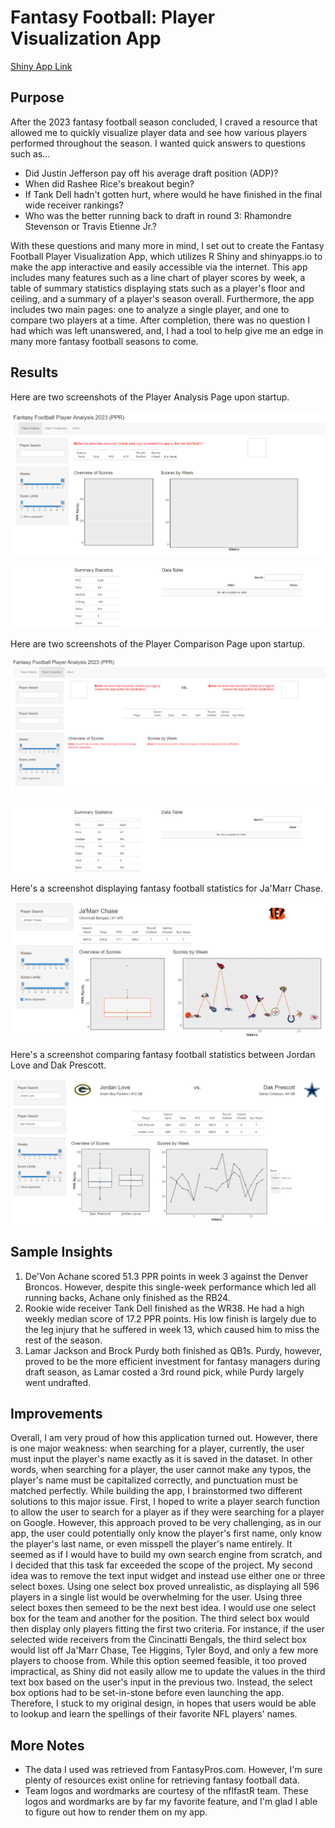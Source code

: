 # Fantasy Football: Player Visualization App

[Shiny App Link](https://david-harler-jr.shinyapps.io/player-viz-app/)

## Purpose

After the 2023 fantasy football season concluded, I craved a resource that allowed me to quickly visualize player data and see how various players performed throughout the season. I wanted quick answers to questions such as...

- Did Justin Jefferson pay off his average draft position (ADP)?
- When did Rashee Rice's breakout begin?
- If Tank Dell hadn't gotten hurt, where would he have finished in the final wide receiver rankings?
- Who was the better running back to draft in round 3: Rhamondre Stevenson or Travis Etienne Jr.?

With these questions and many more in mind, I set out to create the Fantasy Football Player Visualization App, which utilizes R Shiny and shinyapps.io to make the app interactive and easily accessible via the internet. This app includes many features such as a line chart of player scores by week, a table of summary statistics displaying stats such as a player's floor and ceiling, and a summary of a player's season overall. Furthermore, the app includes two main pages: one to analyze a single player, and one to compare two players at a time. After completion, there was no question I had which was left unanswered, and, I had a tool to help give me an edge in many more fantasy football seasons to come.

## Results

Here are two screenshots of the Player Analysis Page upon startup.

![App Startup 1](https://github.com/dharlerjr/fantasy_football_player_viz_app/blob/main/Images/AppStartup1.PNG)

![App Startup 2](https://github.com/dharlerjr/fantasy_football_player_viz_app/blob/main/Images/AppStartup2.PNG)

Here are two screenshots of the Player Comparison Page upon startup.

![App Startup 3](https://github.com/dharlerjr/fantasy_football_player_viz_app/blob/main/Images/AppStartup3.PNG)

![App Startup 4](https://github.com/dharlerjr/fantasy_football_player_viz_app/blob/main/Images/AppStartup4.PNG)

Here's a screenshot displaying fantasy football statistics for Ja'Marr Chase.

![Ja'Marr Chase](https://github.com/dharlerjr/fantasy_football_player_viz_app/blob/main/Images/JamarrChase.PNG)

Here's a screenshot comparing fantasy football statistics between Jordan Love and Dak Prescott.

![Jordan Love vs. Dak Prescott](https://github.com/dharlerjr/fantasy_football_player_viz_app/blob/main/Images/JordanLoveVsDakPrescott.PNG)

## Sample Insights

1. De'Von Achane scored 51.3 PPR points in week 3 against the Denver Broncos. However, despite this single-week performance which led all running backs, Achane only finished as the RB24.
2. Rookie wide receiver Tank Dell finished as the WR38. He had a high weekly median score of 17.2 PPR points. His low finish is largely due to the leg injury that he suffered in week 13, which caused him to miss the rest of the season.
3. Lamar Jackson and Brock Purdy both finished as QB1s. Purdy, however, proved to be the more efficient investment for fantasy managers during draft season, as Lamar costed a 3rd round pick, while Purdy largely went undrafted.

## Improvements

Overall, I am very proud of how this application turned out. However, there is one major weakness: when searching for a player, currently, the user must input the player's name exactly as it is saved in the dataset. In other words, when searching for a player, the user cannot make any typos, the player's name must be capitalized correctly, and punctuation must be matched perfectly. While building the app, I brainstormed two different solutions to this major issue. First, I hoped to write a player search function to allow the user to search for a player as if they were searching for a player on Google. However, this approach proved to be very challenging, as in our app, the user could potentially only know the player's first name, only know the player's last name, or even misspell the player's name entirely. It seemed as if I would have to build my own search engine from scratch, and I decided that this task far exceeded the scope of the project. My second idea was to remove the text input widget and instead use either one or three select boxes. Using one select box proved unrealistic, as displaying all 596 players in a single list would be overwhelming for the user. Using three select boxes then semeed to be the next best idea. I would use one select box for the team and another for the position. The third select box would then display only players fitting the first two criteria. For instance, if the user selected wide receivers from the Cincinatti Bengals, the third select box would list off Ja'Marr Chase, Tee Higgins, Tyler Boyd, and only a few more players to choose from. While this option seemed feasible, it too proved impractical, as Shiny did not easily allow me to update the values in the third text box based on the user's input in the previous two. Instead, the select box options had to be set-in-stone before even launching the app. Therefore, I stuck to my original design, in hopes that users would be able to lookup and learn the spellings of their favorite NFL players' names.

## More Notes

- The data I used was retrieved from FantasyPros.com. However, I'm sure plenty of resources exist online for retrieving fantasy football data.
- Team logos and wordmarks are courtesy of the nflfastR team. These logos and wordmarks are by far my favorite feature, and I'm glad I able to figure out how to render them on my app.
